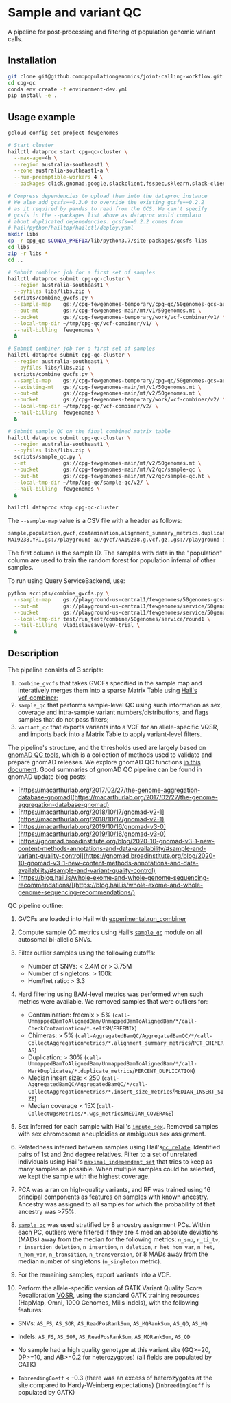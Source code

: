 # Sample and variant QC

A pipeline for post-processing and filtering of population genomic variant calls.

## Installation

```sh
git clone git@github.com:populationgenomics/joint-calling-workflow.git
cd cpg-qc
conda env create -f environment-dev.yml
pip install -e .
```


## Usage example

```sh
gcloud config set project fewgenomes

# Start cluster
hailctl dataproc start cpg-qc-cluster \
  --max-age=4h \
  --region australia-southeast1 \
  --zone australia-southeast1-a \
  --num-preemptible-workers 4 \
  --packages click,gnomad,google,slackclient,fsspec,sklearn,slack-client

# Compress dependencies to upload them into the dataproc instance
# We also add gcsfs==0.3.0 to override the existing gcsfs==0.2.2
# as it required by pandas to read from the GCS. We can't specify
# gcsfs in the --packages list above as dataproc would complain
# about duplicated depenedencies. gcsfs==0.2.2 comes from
# hail/python/hailtop/hailctl/deploy.yaml
mkdir libs
cp -r cpg_qc $CONDA_PREFIX/lib/python3.7/site-packages/gcsfs libs
cd libs
zip -r libs *
cd ..

# Submit combiner job for a first set of samples
hailctl dataproc submit cpg-qc-cluster \
  --region australia-southeast1 \
  --pyfiles libs/libs.zip \
  scripts/combine_gvcfs.py \
  --sample-map    gs://cpg-fewgenomes-temporary/cpg-qc/50genomes-gcs-au-round1.csv \
  --out-mt        gs://cpg-fewgenomes-main/mt/v1/50genomes.mt \
  --bucket        gs://cpg-fewgenomes-temporary/work/vcf-combiner/v1/ \
  --local-tmp-dir ~/tmp/cpg-qc/vcf-combiner/v1/ \
  --hail-billing  fewgenomes \
  &

# Submit combiner job for a first set of samples
hailctl dataproc submit cpg-qc-cluster \
  --region australia-southeast1 \
  --pyfiles libs/libs.zip \
  scripts/combine_gvcfs.py \
  --sample-map    gs://cpg-fewgenomes-temporary/cpg-qc/50genomes-gcs-au-round2.csv \
  --existing-mt   gs://cpg-fewgenomes-main/mt/v1/50genomes.mt \
  --out-mt        gs://cpg-fewgenomes-main/mt/v2/50genomes.mt \
  --bucket        gs://cpg-fewgenomes-temporary/work/vcf-combiner/v2/ \
  --local-tmp-dir ~/tmp/cpg-qc/vcf-combiner/v2/ \
  --hail-billing  fewgenomes \
  &

# Submit sample QC on the final combined matrix table
hailctl dataproc submit cpg-qc-cluster \
  --region australia-southeast1 \
  --pyfiles libs/libs.zip \
  scripts/sample_qc.py \
  --mt            gs://cpg-fewgenomes-main/mt/v2/50genomes.mt \
  --bucket        gs://cpg-fewgenomes-main/mt/v2/qc/sample-qc \
  --out-ht        gs://cpg-fewgenomes-main/mt/v2/qc/sample-qc.ht \
  --local-tmp-dir ~/tmp/cpg-qc/sample-qc/v2/ \
  --hail-billing  fewgenomes \
  &

hailctl dataproc stop cpg-qc-cluster
```

The `--sample-map` value is a CSV file with a header as follows:

```sh
sample,population,gvcf,contamination,alignment_summary_metrics,duplicate_metrics,insert_size_metrics,wgs_metrics
NA19238,YRI,gs://playground-au/gvcf/NA19238.g.vcf.gz,,gs://playground-au/<....>/NA19238.readgroup.alignment_summary_metrics,<...>/NA19238.duplicate_metrics,<...>/NA19238.insert_size_metrics,<...>/NA19238.wgs_metrics
```

The first column is the sample ID. The samples with data in the "population" column are used to train the random forest for population inferral of other samples.

To run using Query ServiceBackend, use:

```sh
python scripts/combine_gvcfs.py \
  --sample-map    gs://playground-us-central1/fewgenomes/50genomes-gcs-round1.csv \
  --out-mt        gs://playground-us-central1/fewgenomes/service/50genomes-round1.mt \
  --bucket        gs://playground-us-central1/fewgenomes/service/50genomes/work/round1 \
  --local-tmp-dir test/run_test/combine/50genomes/service/round1 \
  --hail-billing  vladislavsavelyev-trial \
  &
```


## Description

The pipeline consists of 3 scripts:

1. `combine_gvcfs` that takes GVCFs specified in the sample map and interatively merges them into a sparse Matrix Table using [Hail's vcf_combiner](https://hail.is/docs/0.2/experimental/vcf_combiner.html);
2. `sample_qc` that performs sample-level QC using such information as sex, coverage and intra-sample variant numbers/distributions, and flags samples that do not pass filters;
3. `variant_qc` that exports variants into a VCF for an allele-specific VQSR, and imports back into a Matrix Table to apply variant-level filters.

The pipeline's structure, and the thresholds used are largely based on [gnomAD QC tools](https://github.com/broadinstitute/gnomad_qc), which is a collection of methods used to validate and prepare gnomAD releases. We explore gnomAD QC functions [in this document](docs/gnomad_qc.md). Good summaries of gnomAD QC pipeline can be found in gnomAD update blog posts:

* [https://macarthurlab.org/2017/02/27/the-genome-aggregation-database-gnomad](https://macarthurlab.org/2017/02/27/the-genome-aggregation-database-gnomad)
* [https://macarthurlab.org/2018/10/17/gnomad-v2-1](https://macarthurlab.org/2018/10/17/gnomad-v2-1)
* [https://macarthurlab.org/2019/10/16/gnomad-v3-0](https://macarthurlab.org/2019/10/16/gnomad-v3-0)
* [https://gnomad.broadinstitute.org/blog/2020-10-gnomad-v3-1-new-content-methods-annotations-and-data-availability/#sample-and-variant-quality-control](https://gnomad.broadinstitute.org/blog/2020-10-gnomad-v3-1-new-content-methods-annotations-and-data-availability/#sample-and-variant-quality-control)
* [https://blog.hail.is/whole-exome-and-whole-genome-sequencing-recommendations/](https://blog.hail.is/whole-exome-and-whole-genome-sequencing-recommendations/)

QC pipeline outline:

1. GVCFs are loaded into Hail with [experimental.run_combiner](https://hail.is/docs/0.2/experimental/vcf_combiner.html)

2. Compute sample QC metrics using Hail’s [`sample_qc`](https://hail.is/docs/0.2/methods/genetics.html#hail.methods.sample_qc) module on all autosomal bi-allelic SNVs.

3. Filter outlier samples using the following cutoffs:

   * Number of SNVs: < 2.4M or > 3.75M
   * Number of singletons: > 100k
   * Hom/het ratio: > 3.3

4. Hard filtering using BAM-level metrics was performed when such metrics were available. We removed samples that were outliers for:

   * Contamination: freemix > 5% (`call-UnmappedBamToAlignedBam/UnmappedBamToAlignedBam/*/call-CheckContamination/*.selfSM`/`FREEMIX`)
   * Chimeras: > 5% (`call-AggregatedBamQC/AggregatedBamQC/*/call-CollectAggregationMetrics/*.alignment_summary_metrics`/`PCT_CHIMERAS`)
   * Duplication: > 30% (`call-UnmappedBamToAlignedBam/UnmappedBamToAlignedBam/*/call-MarkDuplicates/*.duplicate_metrics`/`PERCENT_DUPLICATION`)
   * Median insert size: < 250 (`call-AggregatedBamQC/AggregatedBamQC/*/call-CollectAggregationMetrics/*.insert_size_metrics`/`MEDIAN_INSERT_SIZE`)
   * Median coverage < 15X (`call-CollectWgsMetrics/*.wgs_metrics`/`MEDIAN_COVERAGE`)

5. Sex inferred for each sample with Hail's [`impute_sex`](https://hail.is/docs/0.2/methods/genetics.html?highlight=impute_sex#hail.methods.impute_sex). Removed samples with sex chromosome aneuploidies or ambiguous sex assignment.

6. Relatedness inferred between samples using Hail's[`pc_relate`](https://hail.is/docs/0.2/methods/genetics.html?highlight=pc_relate#hail.methods.pc_relate). Identified pairs of 1st and 2nd degree relatives. Filter to a set of unrelated individuals using Hail's [`maximal_independent_set`](https://hail.is/docs/0.2/methods/misc.html?highlight=maximal_independent_set#hail.methods.maximal_independent_set) that tries to keep as many samples as possible. When multiple samples could be selected, we kept the sample with the highest coverage.

7. PCA was a ran on high-quality variants, and RF was trained using 16 principal components as features on samples with known ancestry. Ancestry was assigned to all samples for which the probability of that ancestry was >75%.

8. [`sample_qc`](https://hail.is/docs/0.2/methods/genetics.html#hail.methods.sample_qc) was used stratified by 8 ancestry assignment PCs. Within each PC, outliers were filtered if they are 4 median absolute deviations (MADs) away from the median for the following metrics: `n_snp`, `r_ti_tv`, `r_insertion_deletion`, `n_insertion`, `n_deletion`, `r_het_hom_var`, `n_het`, `n_hom_var`, `n_transition`, `n_transversion`, or 8 MADs away from the median number of singletons (`n_singleton` metric).

9. For the remaining samples, export variants into a VCF.

10. Perform the allele-specific version of GATK Variant Quality Score Recalibration [VQSR](https://gatkforums.broadinstitute.org/gatk/discussion/9622/allele-specific-annotation-and-filtering), using the standard GATK training resources (HapMap, Omni, 1000 Genomes, Mills indels), with the following features:

   * SNVs:   `AS_FS`, `AS_SOR`, `AS_ReadPosRankSum`, `AS_MQRankSum`, `AS_QD`, `AS_MQ`
   * Indels: `AS_FS`, `AS_SOR`, `AS_ReadPosRankSum`, `AS_MQRankSum`, `AS_QD`

   * No sample had a high quality genotype at this variant site (GQ>=20, DP>=10, and AB>=0.2 for heterozygotes) (all fields are populated by GATK)
   * `InbreedingCoeff` < -0.3 (there was an excess of heterozygotes at the site compared to Hardy-Weinberg expectations) (`InbreedingCoeff` is populated by GATK)
